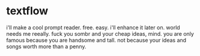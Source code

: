 # textflow
i'll make a cool prompt reader. free. easy. i'll enhance it later on.
world needs me reeally. fuck you sombr and your cheap ideas, mind. you are only famous because you are handsome and tall. not because your ideas and songs worth more than a penny.
